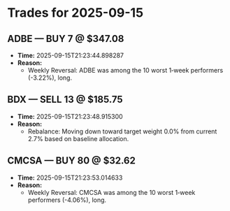 # Trades for 2025-09-15

## ADBE — BUY 7 @ $347.08
- **Time:** 2025-09-15T21:23:44.898287
- **Reason:**
  - Weekly Reversal: ADBE was among the 10 worst 1‑week performers (-3.22%), long.

## BDX — SELL 13 @ $185.75
- **Time:** 2025-09-15T21:23:48.915300
- **Reason:**
  - Rebalance: Moving down toward target weight 0.0% from current 2.7% based on baseline allocation.

## CMCSA — BUY 80 @ $32.62
- **Time:** 2025-09-15T21:23:53.014633
- **Reason:**
  - Weekly Reversal: CMCSA was among the 10 worst 1‑week performers (-4.06%), long.

